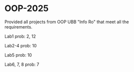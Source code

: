 # OOP-2025
Provided all projects from OOP UBB "Info Ro" that meet all the requirements.

Lab1 prob: 2, 12

Lab2-4 prob: 10

Lab5 prob: 10

Lab6, 7, 8 prob: 7


